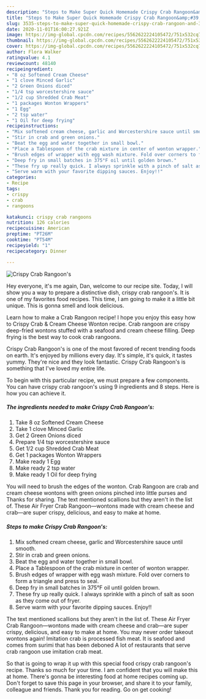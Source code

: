 ```yaml
---
description: "Steps to Make Super Quick Homemade Crispy Crab Rangoon&amp;#39;s"
title: "Steps to Make Super Quick Homemade Crispy Crab Rangoon&amp;#39;s"
slug: 3535-steps-to-make-super-quick-homemade-crispy-crab-rangoon-and-39-s
date: 2020-11-01T16:00:27.921Z
image: https://img-global.cpcdn.com/recipes/5562622224105472/751x532cq70/crispy-crab-rangoons-recipe-main-photo.jpg
thumbnail: https://img-global.cpcdn.com/recipes/5562622224105472/751x532cq70/crispy-crab-rangoons-recipe-main-photo.jpg
cover: https://img-global.cpcdn.com/recipes/5562622224105472/751x532cq70/crispy-crab-rangoons-recipe-main-photo.jpg
author: Flora Walker
ratingvalue: 4.1
reviewcount: 48140
recipeingredient:
- "8 oz Softened Cream Cheese"
- "1 clove Minced Garlic"
- "2 Green Onions diced"
- "1/4 tsp worcestershire sauce"
- "1/2 cup Shredded Crab Meat"
- "1 packages Wonton Wrappers"
- "1 Egg"
- "2 tsp water"
- "1 Oil for deep frying"
recipeinstructions:
- "Mix softened cream cheese, garlic and Worcestershire sauce until smooth."
- "Stir in crab and green onions."
- "Beat the egg and water together in small bowl."
- "Place a Tablespoon of the crab mixture in center of wonton wrapper."
- "Brush edges of wrapper with egg wash mixture. Fold over corners to form a triangle and press to seal."
- "Deep fry in small batches in 375°F oil until golden brown."
- "These fry up really quick. I always sprinkle with a pinch of salt as soon as they come out of fryer."
- "Serve warm with your favorite dipping sauces. Enjoy!!"
categories:
- Recipe
tags:
- crispy
- crab
- rangoons

katakunci: crispy crab rangoons 
nutrition: 126 calories
recipecuisine: American
preptime: "PT26M"
cooktime: "PT54M"
recipeyield: "1"
recipecategory: Dinner

---
```



![Crispy Crab Rangoon&#39;s](https://img-global.cpcdn.com/recipes/5562622224105472/751x532cq70/crispy-crab-rangoons-recipe-main-photo.jpg)

Hey everyone, it's me again, Dan, welcome to our recipe site. Today, I will show you a way to prepare a distinctive dish, crispy crab rangoon&#39;s. It is one of my favorites food recipes. This time, I am going to make it a little bit unique. This is gonna smell and look delicious.

Learn how to make a Crab Rangoon recipe! I hope you enjoy this easy how to Crispy Crab &amp; Cream Cheese Wonton recipe. Crab rangoon are crispy deep-fried wontons stuffed with a seafood and cream cheese filling. Deep frying is the best way to cook crab rangoons.

Crispy Crab Rangoon&#39;s is one of the most favored of recent trending foods on earth. It's enjoyed by millions every day. It's simple, it's quick, it tastes yummy. They're nice and they look fantastic. Crispy Crab Rangoon&#39;s is something that I've loved my entire life.


To begin with this particular recipe, we must prepare a few components. You can have crispy crab rangoon&#39;s using 9 ingredients and 8 steps. Here is how you can achieve it.

<!--inarticleads1-->

##### The ingredients needed to make Crispy Crab Rangoon&#39;s:

1. Take 8 oz Softened Cream Cheese
1. Take 1 clove Minced Garlic
1. Get 2 Green Onions diced
1. Prepare 1/4 tsp worcestershire sauce
1. Get 1/2 cup Shredded Crab Meat
1. Get 1 packages Wonton Wrappers
1. Make ready 1 Egg
1. Make ready 2 tsp water
1. Make ready 1 Oil for deep frying


You will need to brush the edges of the wonton. Crab Rangoon are crab and cream cheese wontons with green onions pinched into little purses and Thanks for sharing. The text mentioned scallions but they aren&#39;t in the list of. These Air Fryer Crab Rangoon—wontons made with cream cheese and crab—are super crispy, delicious, and easy to make at home. 

<!--inarticleads2-->

##### Steps to make Crispy Crab Rangoon&#39;s:

1. Mix softened cream cheese, garlic and Worcestershire sauce until smooth.
1. Stir in crab and green onions.
1. Beat the egg and water together in small bowl.
1. Place a Tablespoon of the crab mixture in center of wonton wrapper.
1. Brush edges of wrapper with egg wash mixture. Fold over corners to form a triangle and press to seal.
1. Deep fry in small batches in 375°F oil until golden brown.
1. These fry up really quick. I always sprinkle with a pinch of salt as soon as they come out of fryer.
1. Serve warm with your favorite dipping sauces. Enjoy!!


The text mentioned scallions but they aren&#39;t in the list of. These Air Fryer Crab Rangoon—wontons made with cream cheese and crab—are super crispy, delicious, and easy to make at home. You may never order takeout wontons again! Imitation crab is processed fish meat. It is seafood and comes from surimi that has been deboned A lot of restaurants that serve crab rangoon use imitation crab meat. 

So that is going to wrap it up with this special food crispy crab rangoon&#39;s recipe. Thanks so much for your time. I am confident that you will make this at home. There's gonna be interesting food at home recipes coming up. Don't forget to save this page in your browser, and share it to your family, colleague and friends. Thank you for reading. Go on get cooking!
